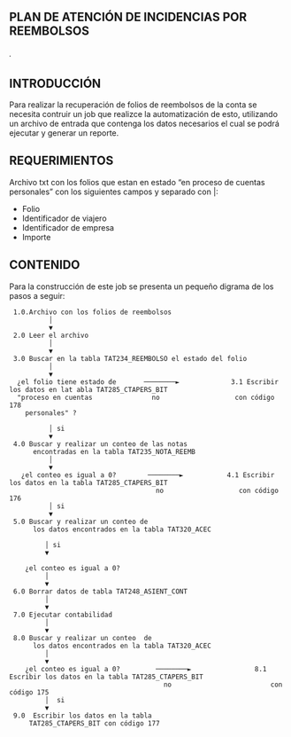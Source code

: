 ## PLAN DE ATENCIÓN DE INCIDENCIAS POR REEMBOLSOS
###### .

## INTRODUCCIÓN

Para realizar la recuperación de folios de reembolsos de la conta se necesita contruir un job que realizce la automatización de esto, utilizando un archivo de entrada que contenga los datos necesarios el cual se podrá ejecutar y generar un reporte. 



## REQUERIMIENTOS

Archivo txt con  los folios que estan en estado “en proceso de cuentas personales” con los siguientes campos y separado con |:

* Folio
* Identificador de viajero
* Identificador de empresa
* Importe


## CONTENIDO

Para la construcción de este job se presenta un pequeño digrama de los pasos a seguir:


     1.0.Archivo con los folios de reembolsos
              │  
              ▼
     2.0 Leer el archivo
              │
              ▼
     3.0 Buscar en la tabla TAT234_REEMBOLSO el estado del folio
              │
              ▼
      ¿el folio tiene estado de       ────────►             3.1 Escribir los datos en lat abla TAT285_CTAPERS_BIT
      "proceso en cuentas               no                   con código 178
        personales" ?
        
              │ si
              ▼
     4.0 Buscar y realizar un conteo de las notas 
          encontradas en la tabla TAT235_NOTA_REEMB
              │
              ▼
       ¿el conteo es igual a 0?        ────────►           4.1 Escribir los datos en la tabla TAT285_CTAPERS_BIT
                                         no                   con código 176
              │ si                       
              ▼                                                            
     5.0 Buscar y realizar un conteo de  
          los datos encontrados en la tabla TAT320_ACEC

             │ si
             ▼

        ¿el conteo es igual a 0?
             │
             ▼
     6.0 Borrar datos de tabla TAT248_ASIENT_CONT
             │
             ▼
     7.0 Ejecutar contabilidad
             │
             ▼
     8.0 Buscar y realizar un conteo  de 
          los datos encontrados en la tabla TAT320_ACEC
             │
             ▼
        ¿el conteo es igual a 0?         ────────►                8.1 Escribir los datos en la tabla TAT285_CTAPERS_BIT
                                           no                         con código 175
             │  si                       
             ▼                                   
     9.0  Escribir los datos en la tabla 
         TAT285_CTAPERS_BIT con código 177

